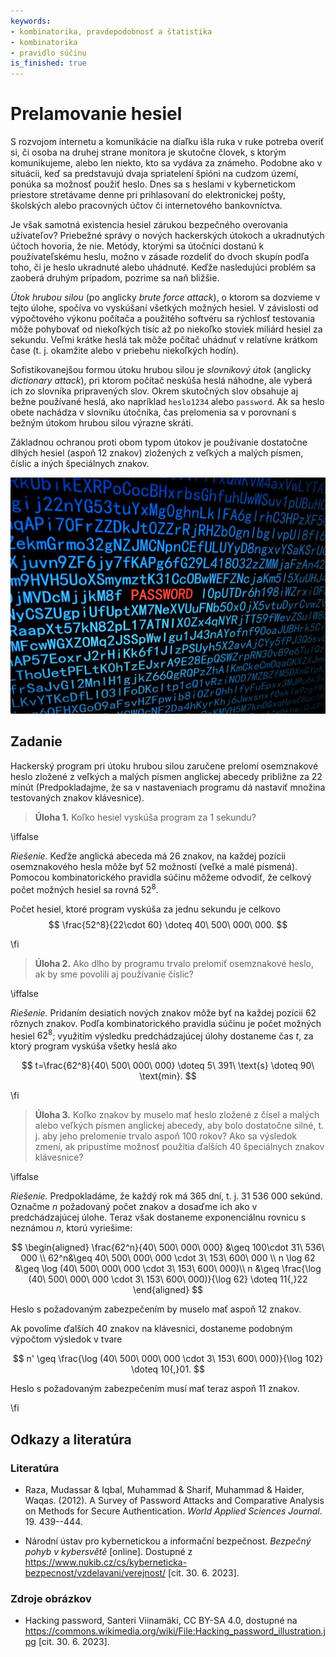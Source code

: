 ```yaml
---
keywords:
- kombinatorika, pravdepodobnosť a štatistika
- kombinatorika
- pravidlo súčinu
is_finished: true
---
```


# Prelamovanie hesiel

S rozvojom internetu a komunikácie na diaľku išla ruka v ruke potreba overiť si, či osoba na druhej strane monitora je skutočne človek, s ktorým komunikujeme, alebo len niekto, kto sa vydáva za známeho. Podobne ako v situácii, keď sa predstavujú dvaja spriatelení špióni na cudzom území, ponúka sa možnosť použiť heslo. Dnes sa s heslami v kybernetickom priestore stretávame denne pri prihlasovaní do elektronickej pošty, školských alebo pracovných účtov či internetového bankovníctva.

Je však samotná existencia hesiel zárukou bezpečného overovania užívateľov? Priebežné správy o nových hackerských útokoch a ukradnutých účtoch hovoria, že nie. Metódy, ktorými sa útočníci dostanú k používateľskému heslu, možno v zásade rozdeliť do dvoch skupín podľa toho, či je heslo ukradnuté alebo uhádnuté. Keďže nasledujúci problém sa zaoberá druhým prípadom, pozrime sa naň bližšie.

*Útok hrubou silou* (po anglicky *brute force attack*), o ktorom sa dozvieme v tejto úlohe, spočíva vo vyskúšaní všetkých možných hesiel. V závislosti od výpočtového výkonu počítača a použitého softvéru sa rýchlosť testovania môže pohybovať od niekoľkých tisíc až po niekoľko stoviek miliárd hesiel za sekundu. Veľmi krátke heslá tak môže počítač uhádnuť v relatívne krátkom čase (t. j. okamžite alebo v priebehu niekoľkých hodín).

Sofistikovanejšou formou útoku hrubou silou je *slovníkový útok* (anglicky *dictionary attack*), pri ktorom počítač neskúša heslá náhodne, ale vyberá ich zo slovníka pripravených slov. Okrem skutočných slov obsahuje aj bežne používané heslá, ako napríklad `heslo1234` alebo `password`. Ak sa heslo obete nachádza v slovníku útočníka, čas prelomenia sa v porovnaní s bežným útokom hrubou silou výrazne skráti.

Základnou ochranou proti obom typom útokov je používanie dostatočne dlhých hesiel (aspoň 12 znakov) zložených z veľkých a malých písmen, číslic a iných špeciálnych znakov. 

![Hacking](06_program_hack.jpg)

## Zadanie

Hackerský program pri útoku hrubou silou zaručene prelomí osemznakové heslo zložené z veľkých a malých písmen anglickej abecedy približne za 22 minút (Predpokladajme, že sa v nastaveniach programu dá nastaviť množina testovaných znakov klávesnice).

> **Úloha 1.** Koľko hesiel vyskúša program za 1 sekundu?

\iffalse

*Riešenie.* Keďže anglická abeceda má 26 znakov, na každej pozícii osemznakového hesla môže byť 52 možností (veľké a malé písmená). Pomocou kombinatorického pravidla súčinu môžeme odvodiť, že celkový počet možných hesiel sa rovná $52^{8}$.

Počet hesiel, ktoré program vyskúša za jednu sekundu je celkovo 
$$
\frac{52^8}{22\cdot 60} \doteq 40\ 500\ 000\ 000.
$$ 

\fi

> **Úloha 2.** Ako dlho by programu trvalo prelomiť osemznakové heslo, ak by sme povolili aj používanie číslic?

\iffalse

*Riešenie.* Pridaním desiatich nových znakov môže byť na každej pozícii 62 rôznych znakov. Podľa kombinatorického pravidla súčinu je počet možných hesiel $62^8$; využitím výsledku predchádzajúcej úlohy dostaneme čas $t$, za ktorý program vyskúša všetky heslá ako

$$
t=\frac{62^8}{40\ 500\ 000\ 000} \doteq 5\ 391\ \text{s} \doteq 90\ \text{min}.
$$

\fi

> **Úloha 3.** Koľko znakov by muselo mať heslo zložené z čísel a malých alebo veľkých písmen anglickej abecedy, aby bolo dostatočne silné, t. j. aby jeho prelomenie trvalo aspoň 100 rokov? Ako sa výsledok zmení, ak pripustíme možnosť použitia ďalších 40 špeciálnych znakov klávesnice?

\iffalse

*Riešenie.* Predpokladáme, že každý rok má 365 dní, t. j. 31 536 000 sekúnd. Označme $n$ požadovaný počet znakov a dosaďme ich ako v predchádzajúcej úlohe. Teraz však dostaneme exponenciálnu rovnicu s neznámou $n$, ktorú vyriešime:

$$
\begin{aligned}
\frac{62^n}{40\ 500\ 000\ 000} &\geq 100\cdot 31\ 536\ 000 \\
62^n&\geq 40\ 500\ 000\ 000 \cdot 3\ 153\ 600\ 000 \\
n \log 62 &\geq \log (40\ 500\ 000\ 000 \cdot 3\ 153\ 600\ 000)\\
n &\geq \frac{\log (40\ 500\ 000\ 000 \cdot 3\ 153\ 600\ 000)}{\log 62} \doteq 11{,}22
\end{aligned}
$$

Heslo s požadovaným zabezpečením by muselo mať aspoň 12 znakov.

Ak povolíme ďalších 40 znakov na klávesnici, dostaneme podobným výpočtom výsledok v tvare

$$
n' \geq \frac{\log (40\ 500\ 000\ 000 \cdot 3\ 153\ 600\ 000)}{\log 102} \doteq 10{,}01.
$$

Heslo s požadovaným zabezpečením musí mať teraz aspoň 11 znakov.

\fi

## Odkazy a literatúra

### Literatúra

*  Raza, Mudassar \& Iqbal, Muhammad \& Sharif, Muhammad \& Haider, Waqas. (2012). A Survey of Password Attacks and Comparative Analysis on Methods for Secure Authentication. *World Applied Sciences Journal*. 19. 439--444.

* Národní ústav pro kybernetickou a informační bezpečnost. *Bezpečný pohyb v kybersvětě* [online]. Dostupné z <https://www.nukib.cz/cs/kyberneticka-bezpecnost/vzdelavani/verejnost/> [cit. 30. 6. 2023].

### Zdroje obrázkov

* Hacking password, Santeri Viinamäki, CC BY-SA 4.0, dostupné na <https://commons.wikimedia.org/wiki/File:Hacking_password_illustration.jpg> [cit. 30. 6. 2023].

